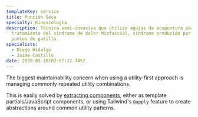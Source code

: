 ```yaml
---
templateKey: service
title: Punción Seca
specialty: Kinesiología
description: Técnica semi-invasiva que utiliza agujas de acupuntura para el
  tratamiento del síndrome de dolor Miofascial, síndrome producido por los
  puntos de gatillo.
specialists:
  - Diego Hidalgo
  - Jaime Castillo
date: 2020-05-16T02:57:12.745Z
---
```

The biggest maintainability concern when using a utility-first approach is managing commonly repeated utility combinations.

This is easily solved by [extracting components](https://tailwindcss.com/docs/extracting-components), either as template partials/JavaScript components, or using Tailwind's `@apply` feature to create abstractions around common utility patterns.